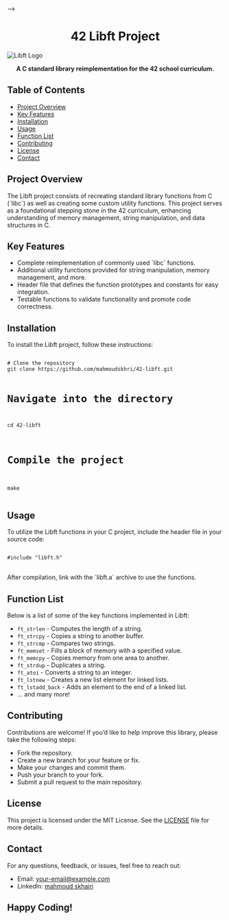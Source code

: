 <!-- HTML for the header and a brief introduction
<header>
    <h1>42 Libft Project Repository</h1>
    <p>A custom C library designed for the 42 School curriculum. This project is the foundation for understanding the inner workings of standard C library functions.</p>
</header>


<!-- ---

## Overview

The **Libft** project is an essential part of the 42 curriculum. It involves re-implementing standard C library functions from scratch to deepen understanding of memory handling, pointers, and low-level programming concepts.

Libft is a collection of custom-built functions that mimics a subset of the standard C library (`libc`), as well as additional utilities.

### Why Libft?

Libft helps developers:
- Understand fundamental C concepts, including memory management, string manipulation, and linked lists.
- Gain familiarity with common functions such as `strcpy`, `memset`, `atoi`, etc.
- Build a strong foundation for future 42 projects and personal development.

---

## Features

- **Standard C Library Functions**: Custom implementations of functions such as:
  - `ft_memcpy`
  - `ft_bzero`
  - `ft_strlen`
  - `ft_strchr`
  - `ft_atoi`

- **Additional Functions**:
  - Linked list manipulation functions like `ft_lstnew` and `ft_lstdelone`.
  - Memory allocation helpers such as `ft_calloc`.
  - String utilities like `ft_split` and `ft_strjoin`.

---

## Project Structure

Here's the structure of the repository:

```bash
libft/
├── srcs/              # Source files of the custom library
├── includes/          # Header files (libft.h)
├── Makefile           # Script to compile the library
└── README.md          # This documentation file --> -->

<h1 align="center">42 Libft Project</h1>
<!-- HTML for the image (replace with an actual path or URL) -->
<img src="libft_image.webp" alt="Libft Logo" style="max-width: 100%; height: auto;">
<p align="center">
  <strong>A C standard library reimplementation for the 42 school curriculum.</strong>
</p>

<h2>Table of Contents</h2>
<ul>
  <li><a href="#project-overview">Project Overview</a></li>
  <li><a href="#key-features">Key Features</a></li>
  <li><a href="#installation">Installation</a></li>
  <li><a href="#usage">Usage</a></li>
  <li><a href="#functions">Function List</a></li>
  <li><a href="#contributing">Contributing</a></li>
  <li><a href="#license">License</a></li>
  <li><a href="#contact">Contact</a></li>
</ul>

<h2 id="project-overview">Project Overview</h2>
<p>
  The Libft project consists of recreating standard library functions from C (`libc`) as well as creating some custom utility functions. This project serves as a foundational stepping stone in the 42 curriculum, enhancing understanding of memory management, string manipulation, and data structures in C.
</p>

<h2 id="key-features">Key Features</h2>
<ul>
  <li>Complete reimplementation of commonly used `libc` functions.</li>
  <li>Additional utility functions provided for string manipulation, memory management, and more.</li>
  <li>Header file that defines the function prototypes and constants for easy integration.</li>
  <li>Testable functions to validate functionality and promote code correctness.</li>
</ul>

<h2 id="installation">Installation</h2>
<p>To install the Libft project, follow these instructions:</p>
<pre>
<code>
# Clone the repository
git clone https://github.com/mahmoudskhri/42-libft.git

# Navigate into the directory
cd 42-libft

# Compile the project
make
</code>
</pre>

<h2 id="usage">Usage</h2>
<p>To utilize the Libft functions in your C project, include the header file in your source code:</p>
<pre>
<code>
#include "libft.h"
</code>
</pre>

<p>After compilation, link with the `libft.a` archive to use the functions.</p>

<h2 id="functions">Function List</h2>
<p>Below is a list of some of the key functions implemented in Libft:</p>
<ul>
  <li><code>ft_strlen</code> - Computes the length of a string.</li>
  <li><code>ft_strcpy</code> - Copies a string to another buffer.</li>
  <li><code>ft_strcmp</code> - Compares two strings.</li>
  <li><code>ft_memset</code> - Fills a block of memory with a specified value.</li>
  <li><code>ft_memcpy</code> - Copies memory from one area to another.</li>
  <li><code>ft_strdup</code> - Duplicates a string.</li>
  <li><code>ft_atoi</code> - Converts a string to an integer.</li>
  <li><code>ft_lstnew</code> - Creates a new list element for linked lists.</li>
  <li><code>ft_lstadd_back</code> - Adds an element to the end of a linked list.</li>
  <li>... and many more!</li>
</ul>

<h2 id="contributing">Contributing</h2>
<p>Contributions are welcome! If you’d like to help improve this library, please take the following steps:</p>
<ul>
  <li>Fork the repository.</li>
  <li>Create a new branch for your feature or fix.</li>
  <li>Make your changes and commit them.</li>
  <li>Push your branch to your fork.</li>
  <li>Submit a pull request to the main repository.</li>
</ul>

<h2 id="license">License</h2>
<p>This project is licensed under the MIT License. See the <a href="LICENSE">LICENSE</a> file for more details.</p>

<h2 id="contact">Contact</h2>
<p>For any questions, feedback, or issues, feel free to reach out:</p>
<ul>
  <li>Email: <a href="mailto:your-email@example.com">your-email@example.com</a></li>
  <li>LinkedIn: <a href="https://www.linkedin.com/in/mahmoud-skhairi" target="_blank">mahmoud skhairi</a></li>
</ul>

<h2>Happy Coding!</h2>
